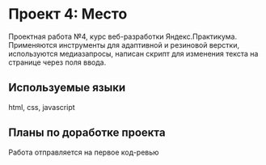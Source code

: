 # Проект 4: Место

Проектная работа №4, курс веб-разработки Яндекс.Практикума.
Применяются инструменты для адаптивной и резиновой верстки, используются медиазапросы, написан скрипт для изменения текста на странице через поля ввода.

## Используемые языки

html, css, javascript

## Планы по доработке проекта

Работа отправляется на первое код-ревью
